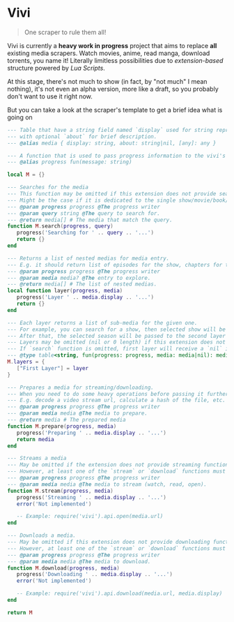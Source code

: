 # Vivi

> One scraper to rule them all!

Vivi is currently a **heavy work in progress** project that aims to replace **all** existing media scrapers.
Watch movies, anime, read manga, download torrents, you name it!
Literally limitless possibilities due to *extension-based* structure powered by *Lua Scripts*.

At this stage, there's not much to show (in fact, by "not much" I mean nothing),
it's not even an alpha version, more like a draft, so you probably don't want to use it right now.

But you can take a look at the scraper's template to get a brief idea what is going on

```lua
--- Table that have a string field named `display` used for string representation
--- with optional `about` for brief description.
--- @alias media { display: string, about: string|nil, [any]: any }

--- A function that is used to pass progress information to the vivi's ui.
--- @alias progress fun(message: string)

local M = {}

--- Searches for the media
--- This function may be omitted if this extension does not provide searching functionality.
--- Might be the case if it is dedicated to the single show/movie/book/...
--- @param progress progress @The progress writer
--- @param query string @The query to search for.
--- @return media[] # The media that match the query.
function M.search(progress, query)
   progress('Searching for ' .. query .. '...')
   return {}
end

--- Returns a list of nested medias for media entry.
--- E.g. it should return list of episodes for the show, chapters for the book and so on.
--- @param progress progress @The progress writer
--- @param media media? @The entry to explore.
--- @return media[] # The list of nested medias.
local function layer(progress, media)
   progress('Layer ' .. media.display .. '...')
   return {}
end

--- Each layer returns a list of sub-media for the given one.
--- For example, you can search for a show, then selected show will be passed to the first layer that's responsible for returning show's seasons.
--- After that, the selected season will be passed to the second layer that would return season's episodes.
--- Layers may be omitted (nil or 0 length) if this extension does not provide such functionality (e.g. just search and watch, no seasons, no episodes).
--- If `search` function is omitted, first layer will receive a `nil` instead of the media.
--- @type table<string, fun(progress: progress, media: media|nil): media[]>[]
M.layers = {
   ["First Layer"] = layer
}

--- Prepares a media for streaming/downloading.
--- When you need to do some heavy operations before passing it further.
--- E.g. decode a video stream url, calculate a hash of the file, etc.
--- @param progress progress @The progress writer
--- @param media media @The media to prepare.
--- @return media # The prepared media
function M.prepare(progress, media)
   progress('Preparing ' .. media.display .. '...')
   return media
end

--- Streams a media
--- May be omitted if the extension does not provide streaming functionality.
--- However, at least one of the `stream` or `download` functions must be present.
--- @param progress progress @The progress writer
--- @param media media @The media to stream (watch, read, open).
function M.stream(progress, media)
   progress('Streaming ' .. media.display .. '...')
   error('Not implemented')

   -- Example: require('vivi').api.open(media.url)
end

--- Downloads a media.
--- May be omitted if this extension does not provide downloading functionality.
--- However, at least one of the `stream` or `download` functions must be present.
--- @param progress progress @The progress writer
--- @param media media @The media to download.
function M.download(progress, media)
   progress('Downloading ' .. media.display .. '...')
   error('Not implemented')

   -- Example: require('vivi').api.download(media.url, media.display)
end

return M
```
